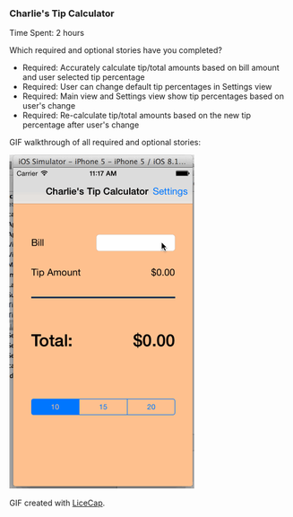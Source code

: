 ### Charlie's Tip Calculator

Time Spent: 2 hours

Which required and optional stories have you completed?
- Required: Accurately calculate tip/total amounts based on bill amount and user selected tip percentage 
- Required: User can change default tip percentages in Settings view
- Required: Main view and Settings view show tip percentages based on user's change
- Required: Re-calculate tip/total amounts based on the new tip percentage after user's change  

GIF walkthrough of all required and optional stories:

![Video Walkthrough](TipCalculator.gif)

GIF created with [LiceCap](http://www.cockos.com/licecap/).